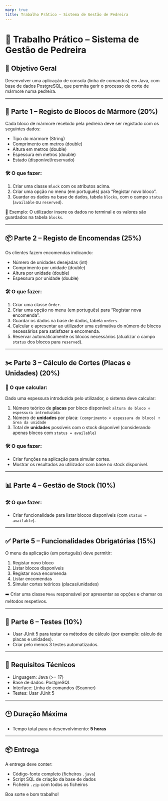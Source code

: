 ```yaml
---
marp: true
title: Trabalho Prático – Sistema de Gestão de Pedreira
---
```


# 💼 Trabalho Prático – Sistema de Gestão de Pedreira

## 🎯 Objetivo Geral

Desenvolver uma aplicação de consola (linha de comandos) em Java, com base de dados PostgreSQL, que permita gerir o processo de corte de mármore numa pedreira.

---

## 🧱 Parte 1 – Registo de Blocos de Mármore (20%)

Cada bloco de mármore recebido pela pedreira deve ser registado com os seguintes dados:

- Tipo do mármore (String)
- Comprimento em metros (double)
- Altura em metros (double)
- Espessura em metros (double)
- Estado (disponível/reservado)

### 🛠️ O que fazer:

1. Criar uma classe `Block` com os atributos acima.
2. Criar uma opção no menu (em português) para “Registar novo bloco”.
3. Guardar os dados na base de dados, tabela `blocks`, com o campo `status` (`available` ou `reserved`).

🔁 Exemplo: O utilizador insere os dados no terminal e os valores são guardados na tabela `blocks`.

---

## 📦 Parte 2 – Registo de Encomendas (25%)

Os clientes fazem encomendas indicando:

- Número de unidades desejadas (int)
- Comprimento por unidade (double)
- Altura por unidade (double)
- Espessura por unidade (double)

### 🛠️ O que fazer:

1. Criar uma classe `Order`.
2. Criar uma opção no menu (em português) para “Registar nova encomenda”.
3. Guardar os dados na base de dados, tabela `orders`.
4. Calcular e apresentar ao utilizador uma estimativa do número de blocos necessários para satisfazer a encomenda.
5. Reservar automaticamente os blocos necessários (atualizar o campo `status` dos blocos para `reserved`).

---

## ✂️ Parte 3 – Cálculo de Cortes (Placas e Unidades) (20%)

### 🧮 O que calcular:

Dado uma espessura introduzida pelo utilizador, o sistema deve calcular:

1. Número teórico de **placas** por bloco disponível: `altura do bloco ÷ espessura introduzida`
2. Número de **unidades** por placa: `(comprimento × espessura do bloco) ÷ área da unidade`
3. Total de **unidades** possíveis com o stock disponível (considerando apenas blocos com `status = available`)

### 🛠️ O que fazer:

- Criar funções na aplicação para simular cortes.
- Mostrar os resultados ao utilizador com base no stock disponível.

---

## 📊 Parte 4 – Gestão de Stock (10%)

### 🛠️ O que fazer:

- Criar funcionalidade para listar blocos disponíveis (com `status = available`).

---

## ✅ Parte 5 – Funcionalidades Obrigatórias (15%)

O menu da aplicação (em português) deve permitir:

1. Registar novo bloco
2. Listar blocos disponíveis
3. Registar nova encomenda
4. Listar encomendas
5. Simular cortes teóricos (placas/unidades)

➡️ Criar uma classe `Menu` responsável por apresentar as opções e chamar os métodos respetivos.

---

## 🧪 Parte 6 – Testes (10%)

- Usar JUnit 5 para testar os métodos de cálculo (por exemplo: cálculo de placas e unidades).
- Criar pelo menos 3 testes automatizados.

---

## 💾 Requisitos Técnicos

- Linguagem: Java (>= 17)
- Base de dados: PostgreSQL
- Interface: Linha de comandos (Scanner)
- Testes: Usar JUnit 5

---

## 🕒 Duração Máxima

- Tempo total para o desenvolvimento: **5 horas**

---

## 📦 Entrega

A entrega deve conter:

- Código-fonte completo (ficheiros `.java`)
- Script SQL de criação da base de dados
- Ficheiro `.zip` com todos os ficheiros

Boa sorte e bom trabalho!
